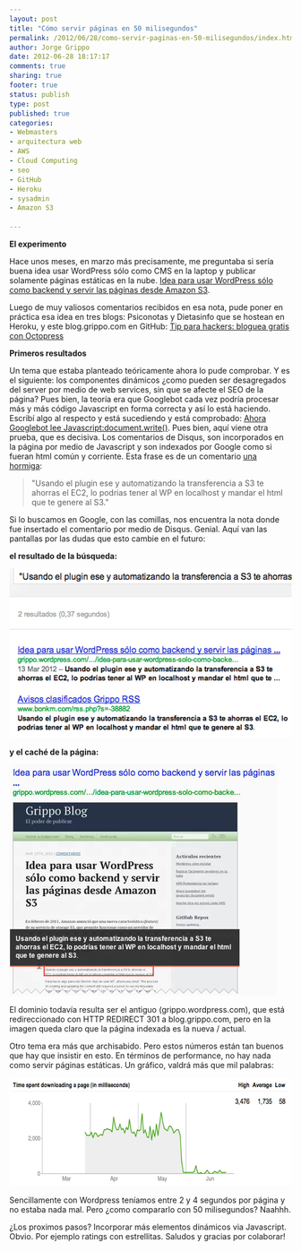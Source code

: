 ```yaml
--- 
layout: post
title: "Cómo servir páginas en 50 milisegundos"
permalink: /2012/06/28/como-servir-paginas-en-50-milisegundos/index.html
author: Jorge Grippo
date: 2012-06-28 18:17:17
comments: true
sharing: true
footer: true
status: publish
type: post
published: true
categories: 
- Webmasters
- arquitectura web
- AWS
- Cloud Computing
- seo
- GitHub
- Heroku
- sysadmin
- Amazon S3

---
```

<!-- 337 -->
<strong>El experimento</strong>

Hace unos meses, en marzo más precisamente, me preguntaba si sería buena idea usar WordPress sólo como CMS en la laptop y publicar solamente páginas estáticas en la nube. <a href="/2012/03/13/idea-para-usar-wordpress-solo-como-backend-y-servir-las-paginas-desde-amazon-s3/">Idea para usar WordPress sólo como backend y servir las páginas desde Amazon S3</a>.

<!--more-->Luego de muy valiosos comentarios recibidos en esa nota, pude poner en práctica esa idea en tres blogs: Psiconotas y Dietasinfo que se hostean en Heroku, y este blog.grippo.com en GitHub: <a href="/2012/05/31/tip-para-hackers-bloguea-gratis-con-octopress/">Tip para hackers: bloguea gratis con Octopress</a>

<strong>Primeros resultados</strong>

Un tema que estaba planteado teóricamente ahora lo pude comprobar. Y es el siguiente: los componentes dinámicos ¿como pueden ser desagregados del server por medio de web services, sin que se afecte el SEO de la página? Pues bien, la teoría era que Googlebot cada vez podría procesar más y más código Javascript en forma correcta y así lo está haciendo. Escribí algo al respecto y está sucediendo y está comprobado: <a href="/2012/06/16/ahora-googlebot-lee-javascriptdocument-write/">Ahora Googlebot lee Javascript:document.write()</a>. Pues bien, aquí viene otra prueba, que es decisiva. Los comentarios de Disqus, son incorporados en la página por medio de Javascript y son indexados por Google como si fueran html común y corriente. Esta frase es de un comentario <a href="https://unahormiga.com/">una hormiga</a>:
<blockquote>"Usando el plugin ese y automatizando la transferencia a S3 te ahorras el EC2, lo podrias tener al WP en localhost y mandar el html que te genere al S3."</blockquote>
Si lo buscamos en Google, con las comillas, nos encuentra la nota donde fue insertado el comentario por medio de Disqus. Genial. Aquí van las pantallas por las dudas que esto cambie en el futuro:

<strong>el resultado de la búsqueda:</strong>

<img class="alignnone size-full wp-image-341" title="busqueda-de-comentario" src="/wp-content/uploads/2012/06/busqueda-de-comentario1.png" alt="" width="520" height="302" />

<strong>y el caché de la página:</strong>

<img class="alignnone size-full wp-image-340" title="cache-de-comentario" src="/wp-content/uploads/2012/06/cache-de-comentario.png" alt="" width="478" height="412" />

El dominio todavía resulta ser el antiguo (grippo.wordpress.com), que está redireccionado con HTTP REDIRECT 301 a blog.grippo.com, pero en la imagen queda claro que la página indexada es la nueva / actual.

Otro tema era más que archisabido. Pero estos números están tan buenos que hay que insistir en esto. En términos de performance, no hay nada como servir páginas estáticas. Un gráfico, valdrá más que mil palabras:

<img class="alignnone size-full wp-image-338" title="time-spent-downloading-a-page" src="/wp-content/uploads/2012/06/time-spent-downloading-a-page.png" alt="" width="630" height="193" />

Sencillamente con Wordpress teníamos entre 2 y 4 segundos por página y no estaba nada mal. Pero ¿como compararlo con 50 milisegundos? Naahhh.

¿Los proximos pasos? Incorporar más elementos dinámicos via Javascript. Obvio. Por ejemplo ratings con estrellitas. Saludos y gracias por colaborar!

&nbsp;

